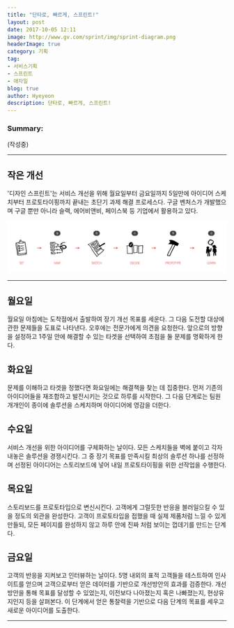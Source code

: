 ```yaml
---
title: "단타로, 빠르게, 스프린트!"
layout: post
date: 2017-10-05 12:11
image: http://www.gv.com/sprint/img/sprint-diagram.png
headerImage: true
category: 기획
tag:
- 서비스기획
- 스프린트
- 애자일
blog: true
author: Hyeyeon
description: 단타로, 빠르게, 스프린트!
---
```


### Summary:

(작성중)


---

## 작은 개선

'디자인 스프린트'는 서비스 개선을 위해 월요일부터 금요일까지 5일만에 아이디어 스케치부터 프로토타이핑까지 끝내는 초단기 과제 해결 프로세스다. 구글 벤처스가 개발했으며 구글 뿐만 아니라 슬랙, 에어비앤비, 페이스북 등 기업에서 활용하고 있다.

![pic1](/assets/images/post/002/179_01.png)

---

## 월요일

월요일 아침에는 도착점에서 출발하여 장기 개선 목표를 세운다. 그 다음 도전할 대상에 관한 문제들을 도표로 나타낸다. 오후에는 전문가에게 의견을 요청한다. 앞으로의 방향을 설정하고 1주일 안에 해결할 수 있는 타겟을 선택하여 초점을 둘 문제를 명확하게 한다.

## 화요일

문제를 이해하고 타겟을 정했다면 화요일에는 해결책을 찾는 데 집중한다. 먼저 기존의 아이디어들을 재조합하고 발전시키는 것으로 하루를 시작한다. 그 다음 단계로는 팀원 개개인이 종이에 솔루션을 스케치하며 아이디어에 영감을 더한다.

## 수요일

서비스 개선을 위한 아이디어를 구체화하는 날이다. 모든 스케치들을 벽에 붙이고 각자 내놓은 솔루션을 경쟁시킨다. 그 중 장기 목표를 만족시킬 최상의 솔루션 하나를 선정하며 선정된 아이디어는 스토리보드에 넣어 내일 프로토타이핑을 위한 선작업을 수행한다.

## 목요일

스토리보드를 프로토타입으로 변신시킨다. 고객에게 그럴듯한 반응을 블러일으킬 수 있을 정도의 외관을 완성한다. 고객이 프로토타입을 접했을 때 실제 제품처럼 느낄 수 있게 만들되, 모든 페이지를 완성하지 않고 하루 안에 진짜 처럼 보이는 껍데기를 만드는 단계다.

## 금요일

고객의 반응을 지켜보고 인터뷰하는 날이다. 5명 내외의 표적 고객들을 테스트하여 인사이트를 얻으며 고객으로부터 얻은 데이터를 기반으로 개선방안의 효과를 검증한다. 개선방안을 통해 목표를 달성할 수 있었는지, 이전보다 나아졌는지 혹은 나빠졌는지, 현상유지인지 등을 살펴본다. 이 단계에서 얻은 통찰력을 기반으로 다음 단계의 목표를 세우고 새로운 아이디어를 도출한다.

---
